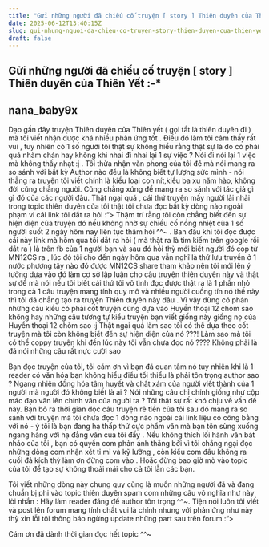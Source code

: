 ```yaml
---
title: "Gửi những người đã chiếu cố truyện [ story ] Thiên duyên của Thiên Yết :-*"
date: 2025-06-12T13:40:15Z
slug: gui-nhung-nguoi-da-chieu-co-truyen-story-thien-duyen-cua-thien-yet
draft: false
---
```


## Gửi những người đã chiếu cố truyện [ story ] Thiên duyên của Thiên Yết :-*

## nana_baby9x

Dạo gần đây truyện Thiên duyên của Thiên yết ( gọi tắt là thiên duyên đi ) mà tôi viết nhận được khá nhiều phản ứng tốt . Điều đó làm tôi cảm thấy rất vui , tuy nhiên có 1 số người tôi thật sự không hiểu rằng thật sự là do có phải quá nhàm chán hay không khi nhai đi nhai lại 1 sự việc ? Nói đi nói lại 1 việc mà không thấy nhạt :j . Tôi thừa nhận văn phong của tôi để mà nói mang ra so sánh với bất kỳ Author nào đều là không biết tự lượng sức mình - nói thẳng ra truyện tôi viết chính là kiểu loại con nít,kiểu ba xu năm hào, không đời cũng chẳng người. Cũng chẳng xứng để mang ra so sánh với tác giả gì gì đó của các người đâu. Thật ngại quá , cái thứ truyện mấy người lải nhải trong topic thiên duyên của tôi thật tôi chưa đọc bất kỳ dòng nào ngoài phạm vi cái link tôi dắt ra hỏi :“> Thậm trí rằng tôi còn chẳng biết đến sự hiện diện của truyện đó nếu không nhờ sự chiếu cố nồng nhiệt của 1 số người suốt 2 ngày hôm nay liên tục thăm hỏi ^^~ .
Ban đầu khi tôi đọc được cái này link mà hôm qua tôi dắt ra hỏi ( mà thật ra là tìm kiếm trên google rồi dắt ra ) là trên fb của 1 người bạn và sau đó hỏi thỳ mới biết người đó cop từ MN12CS ra , lúc đó tôi cho đến ngày hôm qua vẫn nghĩ là thứ lưu truyền ở 1 nước phương tây nào đó được MN12CS share tham khảo nên tôi mới lên ý tưởng dựa vào đó làm cơ sở lập luận cho câu truyện thiên duyên này và thật sự để mà nói nếu tôi biết cái thứ tôi vô tình đọc được thật ra là 1 phần nhỏ trong cả 1 câu truyện mang tính quy mô và nhiều người cuồng tín nó thế này thì tôi đã chẳng tạo ra truyện Thiên duyên này đâu . Vì vậy đừng có phán những câu kiểu có phải cốt truyện cũng dựa vào Huyền thoại 12 chòm sao không hay những câu tương tự kiểu truyện bạn viết giống này giống nọ của Huyền thoại 12 chòm sao :j Thật ngại quá làm sao tôi có thể dựa theo cốt truyện mà tôi còn không biết đến sự hiện diện của nó ???! Làm sao mà tôi có thể coppy truyện khi đến lúc này tôi vẫn chưa đọc nó ???? Không phải là đã nói những câu rất nực cười sao 
 
Bạn đọc truyện của tôi, tôi cám ơn vì bạn đã quan tâm nó tuy nhiên khi là 1 reader có văn hóa bạn không hiểu điều tối thiểu là phải tôn trọng author sao ? Ngang nhiên đồng hóa tâm huyết và chất xám của người viết thành của 1 người mà người đó không biết là ai ? Nói những câu chỉ chính giống như cộp mác đạo văn lên chính văn của người ta ? Tôi thật sự rất khó chịu về vấn đề này. Bạn bỏ ra thời gian đọc câu truyện rẻ tiền của tôi sau đó mang ra so sánh với truyện mà tôi chưa đọc 1 dòng nào ngoài cái link liệu có công bằng với nó - ý tôi là bạn đang hạ thấp thứ cực phẩm văn mà bạn tôn sùng xuống ngang hàng với hạ đẳng văn của tôi đấy  .
Nếu không thích lối hành văn bát nháo của tôi , bạn có quyền com phản ánh thẳng bởi vì tôi chẳng ngại đọc những dòng com nhận xét tỉ mỉ và kỹ lưỡng , còn kiểu com đầu không ra cuối đả kích thỳ làm ơn đừng com vào . Hoặc đừng bao giờ mò vào topic của tôi để tạo sự không thoải mái cho cả tôi lẫn các bạn.
 
Tôi viết những dòng này chung quy cũng là muốn những người đã và đang chuẩn bị phi vào topic thiên duyên spam com những câu vô nghĩa như này lời nhắn : Hãy làm reader đáng để author tôn trọng ^^~. Tiện nói luôn tôi viết và post lên forum mang tính chất vui là chính nhưng với phản ứng như này thỳ xin lỗi tôi thông báo ngừng update những part sau trên forum :“>
 
Cám ơn đã dành thời gian đọc hết topic ^^~
